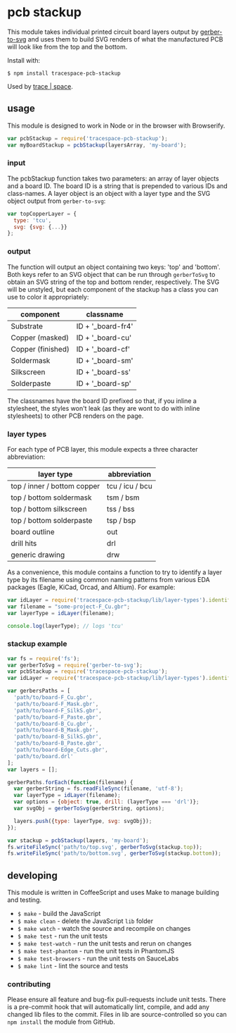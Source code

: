 # pcb stackup
This module takes individual printed circuit board layers output by [gerber-to-svg](https://github.com/mcous/gerber-to-svg) and uses them to build SVG renders of what the manufactured PCB will look like from the top and the bottom.

Install with:

``` shell
$ npm install tracespace-pcb-stackup
```

Used by [trace | space](https://tracespace.io).

## usage
This module is designed to work in Node or in the browser with Browserify.

``` javascript
var pcbStackup = require('tracespace-pcb-stackup');
var myBoardStackup = pcbStackup(layersArray, 'my-board');
```

### input
The pcbStackup function takes two parameters: an array of layer objects and a board ID. The board ID is a string that is prepended to various IDs and class-names. A layer object is an object with a layer type and the SVG object output from `gerber-to-svg`:

``` javascript
var topCopperLayer = {
  type: 'tcu',
  svg: {svg: {...}}
};
```

### output
The function will output an object containing two keys: 'top' and 'bottom'. Both keys refer to an SVG object that can be run through `gerberToSvg` to obtain an SVG string of the top and bottom render, respectively. The SVG will be unstyled, but each component of the stackup has a class you can use to color it appropriately:


| component         | classname         |
|-------------------|-------------------|
| Substrate         | ID + '_board-fr4' |
| Copper (masked)   | ID + '_board-cu'  |
| Copper (finished) | ID + '_board-cf'  |
| Soldermask        | ID + '_board-sm'  |
| Silkscreen        | ID + '_board-ss'  |
| Solderpaste       | ID + '_board-sp'  |

The classnames have the board ID prefixed so that, if you inline a stylesheet, the styles won't leak (as they are wont to do with inline stylesheets) to other PCB renders on the page.

### layer types
For each type of PCB layer, this module expects a three character abbreviation:

| layer type                  | abbreviation    |
|-----------------------------|-----------------|
| top / inner / bottom copper | tcu / icu / bcu |
| top / bottom soldermask     | tsm / bsm       |
| top / bottom silkscreen     | tss / bss       |
| top / bottom solderpaste    | tsp / bsp       |
| board outline               | out             |
| drill hits                  | drl             |
| generic drawing             | drw             |

As a convenience, this module contains a function to try to identify a layer type by its filename using common naming patterns from various EDA packages (Eagle, KiCad, Orcad, and Altium). For example:

``` javascript
var idLayer = require('tracespace-pcb-stackup/lib/layer-types').identify;
var filename = "some-project-F_Cu.gbr";
var layerType = idLayer(filename);

console.log(layerType); // logs 'tcu'
```

### stackup example
``` javascript
var fs = require('fs');
var gerberToSvg = require('gerber-to-svg');
var pcbStackup = require('tracespace-pcb-stackup');
var idLayer = require('tracespace-pcb-stackup/lib/layer-types').identify;

var gerbersPaths = [
  'path/to/board-F_Cu.gbr',
  'path/to/board-F_Mask.gbr',
  'path/to/board-F_SilkS.gbr',
  'path/to/board-F_Paste.gbr',
  'path/to/board-B_Cu.gbr',
  'path/to/board-B_Mask.gbr',
  'path/to/board-B_SilkS.gbr',
  'path/to/board-B_Paste.gbr',
  'path/to/board-Edge_Cuts.gbr',
  'path/to/board.drl'
];
var layers = [];

gerberPaths.forEach(function(filename) {
  var gerberString = fs.readFileSync(filename, 'utf-8');
  var layerType = idLayer(filename);
  var options = {object: true, drill: (layerType === 'drl')};
  var svgObj = gerberToSvg(gerberString, options);

  layers.push({type: layerType, svg: svgObj});
});

var stackup = pcbStackup(layers, 'my-board');
fs.writeFileSync('path/to/top.svg', gerberToSvg(stackup.top));
fs.writeFileSync('path/to/bottom.svg', gerberToSvg(stackup.bottom));
```

## developing
This module is written in CoffeeScript and uses Make to manage building and testing.

* `$ make` - build the JavaScript
* `$ make clean` - delete the JavaScript `lib` folder
* `$ make watch` - watch the source and recompile on changes
* `$ make test` - run the unit tests
* `$ make test-watch` - run the unit tests and rerun on changes
* `$ make test-phantom` - run the unit tests in PhantomJS
* `$ make test-browsers` - run the unit tests on SauceLabs
* `$ make lint` - lint the source and tests

### contributing
Please ensure all feature and bug-fix pull-requests include unit tests. There is a pre-commit hook that will automatically lint, compile, and add any changed lib files to the commit. Files in lib are source-controlled so you can `npm install` the module from GitHub.

